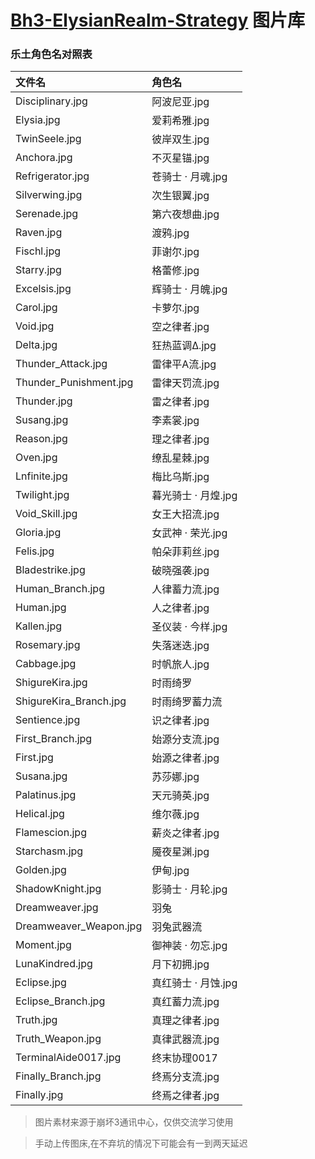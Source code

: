 # [Bh3-ElysianRealm-Strategy](https://github.com/MskTim/Bh3-ElysianRealm-Strategy) 图片库
### 乐土角色名对照表
| 文件名                 | 角色名          |
| :--------------------- | :-------------- |
| Disciplinary.jpg | 阿波尼亚.jpg |
| Elysia.jpg | 爱莉希雅.jpg |
| TwinSeele.jpg | 彼岸双生.jpg |
| Anchora.jpg | 不灭星锚.jpg |
| Refrigerator.jpg | 苍骑士 · 月魂.jpg |
| Silverwing.jpg | 次生银翼.jpg |
| Serenade.jpg | 第六夜想曲.jpg |
| Raven.jpg | 渡鸦.jpg |
| Fischl.jpg | 菲谢尔.jpg |
| Starry.jpg | 格蕾修.jpg |
| Excelsis.jpg | 辉骑士 · 月魄.jpg |
| Carol.jpg | 卡萝尔.jpg |
| Void.jpg | 空之律者.jpg |
| Delta.jpg | 狂热蓝调Δ.jpg |
| Thunder_Attack.jpg | 雷律平A流.jpg |
| Thunder_Punishment.jpg | 雷律天罚流.jpg |
| Thunder.jpg | 雷之律者.jpg |
| Susang.jpg | 李素裳.jpg |
| Reason.jpg | 理之律者.jpg |
| Oven.jpg | 缭乱星棘.jpg |
| Lnfinite.jpg | 梅比乌斯.jpg |
| Twilight.jpg | 暮光骑士 · 月煌.jpg |
| Void_Skill.jpg | 女王大招流.jpg |
| Gloria.jpg | 女武神 · 荣光.jpg |
| Felis.jpg | 帕朵菲莉丝.jpg |
| Bladestrike.jpg | 破晓强袭.jpg |
| Human_Branch.jpg | 人律蓄力流.jpg |
| Human.jpg | 人之律者.jpg |
| Kallen.jpg | 圣仪装 · 今样.jpg |
| Rosemary.jpg | 失落迷迭.jpg |
| Cabbage.jpg | 时帆旅人.jpg |
| ShigureKira.jpg | 时雨绮罗 |
| ShigureKira_Branch.jpg | 时雨绮罗蓄力流 |
| Sentience.jpg | 识之律者.jpg |
| First_Branch.jpg | 始源分支流.jpg |
| First.jpg | 始源之律者.jpg |
| Susana.jpg | 苏莎娜.jpg |
| Palatinus.jpg | 天元骑英.jpg |
| Helical.jpg | 维尔薇.jpg |
| Flamescion.jpg | 薪炎之律者.jpg |
| Starchasm.jpg | 魇夜星渊.jpg |
| Golden.jpg | 伊甸.jpg |
| ShadowKnight.jpg | 影骑士 · 月轮.jpg |
| Dreamweaver.jpg | 羽兔 |
| Dreamweaver_Weapon.jpg | 羽兔武器流 |
| Moment.jpg | 御神装 · 勿忘.jpg |
| LunaKindred.jpg | 月下初拥.jpg |
| Eclipse.jpg | 真红骑士 · 月蚀.jpg |
| Eclipse_Branch.jpg | 真红蓄力流.jpg |
| Truth.jpg | 真理之律者.jpg |
| Truth_Weapon.jpg | 真律武器流.jpg |
| TerminalAide0017.jpg | 终末协理0017 |
| Finally_Branch.jpg | 终焉分支流.jpg |
| Finally.jpg | 终焉之律者.jpg |


> 图片素材来源于崩坏3通讯中心，仅供交流学习使用

> 手动上传图床,在不弃坑的情况下可能会有一到两天延迟
